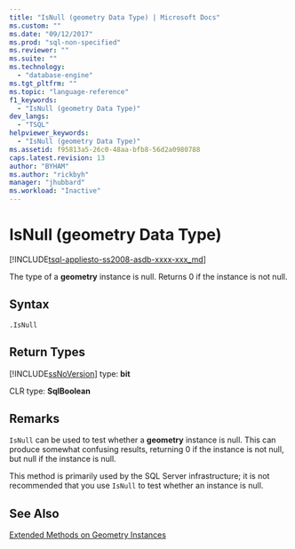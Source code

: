 ```yaml
---
title: "IsNull (geometry Data Type) | Microsoft Docs"
ms.custom: ""
ms.date: "09/12/2017"
ms.prod: "sql-non-specified"
ms.reviewer: ""
ms.suite: ""
ms.technology: 
  - "database-engine"
ms.tgt_pltfrm: ""
ms.topic: "language-reference"
f1_keywords: 
  - "IsNull (geometry Data Type)"
dev_langs: 
  - "TSQL"
helpviewer_keywords: 
  - "IsNull (geometry Data Type)"
ms.assetid: f95813a5-26c0-48aa-bfb8-56d2a0980788
caps.latest.revision: 13
author: "BYHAM"
ms.author: "rickbyh"
manager: "jhubbard"
ms.workload: "Inactive"
---
```

# IsNull (geometry Data Type)
[!INCLUDE[tsql-appliesto-ss2008-asdb-xxxx-xxx_md](../../includes/tsql-appliesto-ss2008-asdb-xxxx-xxx-md.md)]

The type of a **geometry** instance is null. Returns 0 if the instance is not null.
  
## Syntax  
  
```  
.IsNull  
```  
  
## Return Types  
 [!INCLUDE[ssNoVersion](../../includes/ssnoversion-md.md)] type: **bit**  
  
 CLR type: **SqlBoolean**  
  
## Remarks  
 `IsNull` can be used to test whether a **geometry** instance is null. This can produce somewhat confusing results, returning 0 if the instance is not null, but null if the instance is null.  
  
 This method is primarily used by the SQL Server infrastructure; it is not recommended that you use `IsNull` to test whether an instance is null.  
  

## See Also  
 [Extended Methods on Geometry Instances](../../t-sql/spatial-geometry/extended-methods-on-geometry-instances.md)  
  
  

